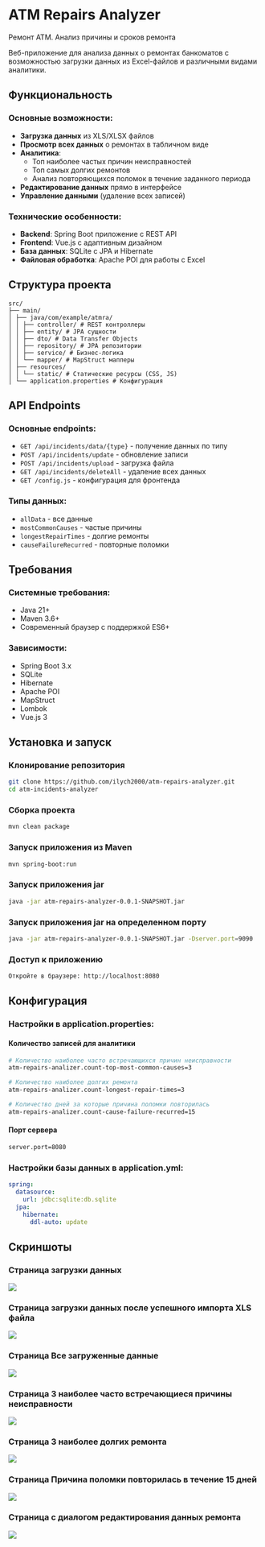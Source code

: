 # ATM Repairs Analyzer
Ремонт АТМ. Анализ причины и сроков ремонта

Веб-приложение для анализа данных о ремонтах банкоматов с возможностью загрузки данных из Excel-файлов и различными видами аналитики.

## Функциональность

### Основные возможности:
- **Загрузка данных** из XLS/XLSX файлов
- **Просмотр всех данных** о ремонтах в табличном виде
- **Аналитика**:
  - Топ наиболее частых причин неисправностей
  - Топ самых долгих ремонтов
  - Анализ повторяющихся поломок в течение заданного периода
- **Редактирование данных** прямо в интерфейсе
- **Управление данными** (удаление всех записей)

### Технические особенности:
- **Backend**: Spring Boot приложение с REST API
- **Frontend**: Vue.js с адаптивным дизайном
- **База данных**: SQLite с JPA и Hibernate
- **Файловая обработка**: Apache POI для работы с Excel

## Структура проекта
```
src/
├── main/
│ ├── java/com/example/atmra/
│ │ ├── controller/ # REST контроллеры
│ │ ├── entity/ # JPA сущности
│ │ ├── dto/ # Data Transfer Objects
│ │ ├── repository/ # JPA репозитории
│ │ ├── service/ # Бизнес-логика
│ │ └── mapper/ # MapStruct мапперы
│ ├── resources/
│ │ └── static/ # Статические ресурсы (CSS, JS)
│ └── application.properties # Конфигурация
```

## API Endpoints

### Основные endpoints:
- `GET /api/incidents/data/{type}` - получение данных по типу
- `POST /api/incidents/update` - обновление записи
- `POST /api/incidents/upload` - загрузка файла
- `GET /api/incidents/deleteAll` - удаление всех данных
- `GET /config.js` - конфигурация для фронтенда

### Типы данных:
- `allData` - все данные
- `mostCommonCauses` - частые причины
- `longestRepairTimes` - долгие ремонты
- `causeFailureRecurred` - повторные поломки

## Требования

### Системные требования:
- Java 21+
- Maven 3.6+
- Современный браузер с поддержкой ES6+

### Зависимости:
- Spring Boot 3.x
- SQLite
- Hibernate
- Apache POI
- MapStruct
- Lombok
- Vue.js 3

## Установка и запуск

### Клонирование репозитория
```bash
git clone https://github.com/ilych2000/atm-repairs-analyzer.git
cd atm-incidents-analyzer
```
### Сборка проекта
```bash
mvn clean package
```
### Запуск приложения из Maven
```bash
mvn spring-boot:run
```
### Запуск приложения jar
```bash
java -jar atm-repairs-analyzer-0.0.1-SNAPSHOT.jar
```
### Запуск приложения jar на определенном порту
```bash
java -jar atm-repairs-analyzer-0.0.1-SNAPSHOT.jar -Dserver.port=9090
```

### Доступ к приложению
```bash
Откройте в браузере: http://localhost:8080
```

## Конфигурация
### Настройки в application.properties:
#### Количество записей для аналитики
```bash
# Количество наиболее часто встречающихся причин неисправности
atm-repairs-analizer.count-top-most-common-causes=3

# Количество наиболее долгих ремонта
atm-repairs-analizer.count-longest-repair-times=3

# Количество дней за которые причина поломки повторилась
atm-repairs-analizer.count-cause-failure-recurred=15
```
#### Порт сервера
```bash
server.port=8080
```
### Настройки базы данных в application.yml:
```yaml
spring:
  datasource:
    url: jdbc:sqlite:db.sqlite
  jpa:
    hibernate:
      ddl-auto: update
```
## Скриншоты
### Страница загрузки данных
![](./docs/s1.jpg)
### Страница загрузки данных после успешного импорта XLS файла
![](./docs/s2.jpg)
### Страница Все загруженные данные
![](./docs/s3.jpg)
### Страница 3 наиболее часто встречающиеся причины неисправности
![](./docs/s4.jpg)
### Страница 3 наиболее долгих ремонта
![](./docs/s5.jpg)
### Страница Причина поломки повторилась в течение 15 дней
![](./docs/s6.jpg)
### Страница с диалогом редактирования данных ремонта
![](./docs/s7.jpg)
